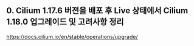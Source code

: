 ## 0. Cilium 1.17.6 버전을 배포 후 Live 상태에서 Cilium 1.18.0 업그레이드 및 고려사항 정리



https://docs.cilium.io/en/stable/operations/upgrade/